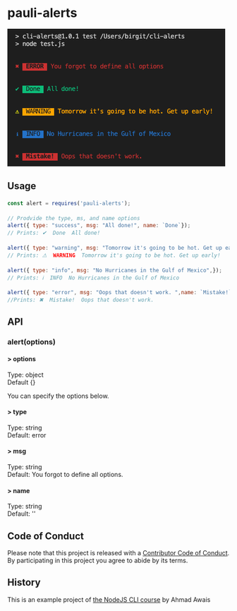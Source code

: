 # pauli-alerts
<img src="./Screen Shot 2020-11-25 at 3.06.42 PM.png">

## Usage

```js
const alert = requires('pauli-alerts');

// Prodvide the type, ms, and name options
alert({ type: "success", msg: "All done!", name: `Done`});
// Prints: ✔  Done  All done!

alert({ type: "warning", msg: "Tomorrow it's going to be hot. Get up early!",});
// Prints: ⚠  WARNING  Tomorrow it's going to be hot. Get up early!

alert({ type: "info", msg: "No Hurricanes in the Gulf of Mexico",});
// Prints: ℹ  INFO  No Hurricanes in the Gulf of Mexico

alert({ type: "error", msg: "Oops that doesn't work. ",name: `Mistake!`});
//Prints: ✖  Mistake!  Oops that doesn't work. 
```

## API
### alert(options)
#### > options

Type: object<br/>
Default {}

You can specify the options below. 

#### > type

Type: string<br/>
Default: error

#### > msg

Type: string <br/>
Default: You forgot to define all options. 

#### > name

Type: string<br/>
Default: ''

## Code of Conduct

Please note that this project is released with a [Contributor Code of Conduct](code_of_conduct.md). By participating in this project you agree to abide by its terms.

## History

This is an example project of <a href="https://nodecli.com/">the NodeJS CLI course</a> by Ahmad Awais